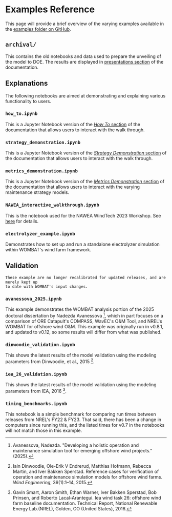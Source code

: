 # Examples Reference

This page will provide a brief overview of the varying examples available in the
[examples folder on GitHub](https://github.com/WISDEM/WOMBAT/blob/main/examples).

## `archival/`

This contains the old notebooks and data used to prepare the unveiling of the model to
DOE. The results are displayed in
[presentations section](presentations:fy20-doe) of the documentation.

## Explanations

The following notebooks are aimed at demonstrating and explaining various functionality
to users.

### `how_to.ipynb`

This is a Jupyter Notebook version of the [*How To* section](./how_to.md) of the
documentation that allows users to interact with the walk through.

### `strategy_demonstration.ipynb`

This is a Jupyter Notebook version of the
[*Strategy Demonstration* section](./strategy_demonstration.md) of the documentation
that allows users to interact with the walk through.

### `metrics_demonstration.ipynb`

This is a Jupyter Notebook version of the
[*Metrics Demonstration* section](./metrics_demonstration.md) of the documentation that
allows users to interact with the varying maintenance strategy models.

### `NAWEA_interactive_walkthrough.ipynb`

This is the notebook used for the NAWEA WindTech 2023 Workshop. See
[here](../workshops/nawea_wind_tech_2023.md) for details.

### `electrolyzer_example.ipynb`

Demonstrates how to set up and run a standalone electrolyzer simulation within WOMBAT's
wind farm framework.

## Validation

```{note}
These example are no longer recalibrated for updated releases, and are merely kept up
to date with WOMBAT's input changes.
```

### `avanessova_2025.ipynb`

This example demonstrates the WOMBAT analysis portion of the 2025 doctoral dissertation by
Nadezda Avanessova [^avanessova2025], which in part focuses on a comparison of
ORE Catapult's COMPASS, WavEC's O&M Tool, and NREL's WOMBAT for offshore wind O&M. This example
was originally run in v0.8.1, and updated to v0.12, so some results will differ from what was published.

### `dinwoodie_validation.ipynb`

This shows the latest results of the model validation using the modeling parameters from
Dinwoodie, et al., 2015 [^dinwoodie2015reference].

### `iea_26_validation.ipynb`

This shows the latest results of the model validation using the modeling parameters from
IEA, 2016 [^smart2016iea].

### `timing_benchmarks.ipynb`

This notebook is a simple benchmark for comparing run times between releases from NREL's
FY22 & FY23. That said, there has been a change in computers since running this, and
the listed times for v0.7 in the notebooks will not match those in this example.

[^dinwoodie2015reference]: Iain Dinwoodie, Ole-Erik V Endrerud, Matthias Hofmann, Rebecca Martin, and Iver Bakken Sperstad. Reference cases for verification of operation and maintenance simulation models for offshore wind farms. *Wind Engineering*, 39(1):1–14, 2015.
[^smart2016iea]: Gavin Smart, Aaron Smith, Ethan Warner, Iver Bakken Sperstad, Bob Prinsen, and Roberto Lacal-Arantegui. Iea wind task 26: offshore wind farm baseline documentation. Technical Report, National Renewable Energy Lab.(NREL), Golden, CO (United States), 2016.
[^avanessova2025]: Avanessova, Nadezda. "Developing a holistic operation and maintenance simulation tool for emerging offshore wind projects." (2025).
